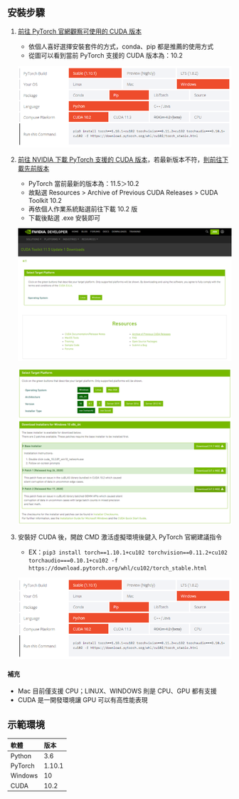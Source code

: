 ## 安裝步驟
1. [前往 PyTorch 官網觀察可使用的 CUDA 版本](https://pytorch.org/get-started/locally/)
    * 依個人喜好選擇安裝套件的方式，conda、pip 都是推薦的使用方式
    * 從圖可以看到當前 PyTorch 支援的 CUDA 版本為：10.2

    ![](https://github.com/yuning-lin/TorchLearningNotes/blob/main/Pictures/pytorch_installation_cmd.PNG)

2. [前往 NVIDIA 下載 PyTorch 支援的 CUDA 版本](https://developer.nvidia.com/cuda-downloads)，若最新版本不符，[則前往下載先前版本](https://developer.nvidia.com/cuda-toolkit-archive)
    * PyTorch 當前最新的版本為：11.5＞10.2
    * 故點選 Resources > Archive of Previous CUDA Releases > CUDA Toolkit 10.2
    * 再依個人作業系統點選前往下載 10.2 版
    * 下載後點選 .exe 安裝即可

    ![](https://github.com/yuning-lin/TorchLearningNotes/blob/main/Pictures/pytorch_installation_cuda_other_version.PNG)
    
    
    ![](https://github.com/yuning-lin/TorchLearningNotes/blob/main/Pictures/pytorch_installation_cuda.PNG)
    
3. 安裝好 CUDA 後，開啟 CMD 激活虛擬環境後鍵入 PyTorch 官網建議指令
    * EX：`pip3 install torch==1.10.1+cu102 torchvision==0.11.2+cu102 torchaudio===0.10.1+cu102 -f https://download.pytorch.org/whl/cu102/torch_stable.html`
      
    ![](https://github.com/yuning-lin/TorchLearningNotes/blob/main/Pictures/pytorch_installation_cmd.PNG)
      
#### 補充
* Mac 目前僅支援 CPU；LINUX、WINDOWS 則是 CPU、GPU 都有支援
* CUDA 是一開發環境讓 GPU 可以有高性能表現
  
## 示範環境
|軟體|版本|
|:---|:---|
|Python|3.6|
|PyTorch|1.10.1|
|Windows|10|
|CUDA|10.2|


